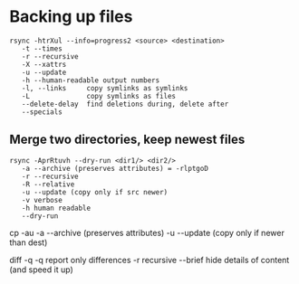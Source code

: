 # Backing up files

```
rsync -htrXul --info=progress2 <source> <destination>
   -t --times
   -r --recursive
   -X --xattrs
   -u --update
   -h --human-readable output numbers
   -l, --links     copy symlinks as symlinks
   -L              copy symlinks as files
   --delete-delay  find deletions during, delete after
   --specials
```

## Merge two directories, keep newest files

```
rsync -AprRtuvh --dry-run <dir1/> <dir2/>
   -a --archive (preserves attributes) = -rlptgoD
   -r --recursive
   -R --relative
   -u --update (copy only if src newer)
   -v verbose
   -h human readable
   --dry-run
```

cp -au <src/> <dest/>
   -a --archive (preserves attributes)
   -u --update (copy only if newer than dest)

diff -q <dir1> <dir2>
   -q report only differences
   -r recursive
   --brief hide details of content (and speed it up)
